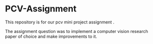 # PCV-Assignment

This repository is for our pcv mini project assignment .

The assignment question was to implement a computer vision research paper of choice and make improvements to it.
